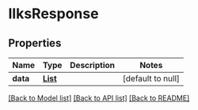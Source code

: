 # IlksResponse
## Properties

| Name | Type | Description | Notes |
|------------ | ------------- | ------------- | -------------|
| **data** | [**List**](Ilk.md) |  | [default to null] |

[[Back to Model list]](../README.md#documentation-for-models) [[Back to API list]](../README.md#documentation-for-api-endpoints) [[Back to README]](../README.md)

